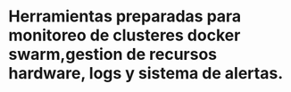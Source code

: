 # Herramientas preparadas para monitoreo de clusteres docker swarm,gestion de recursos hardware, logs y sistema de alertas.
